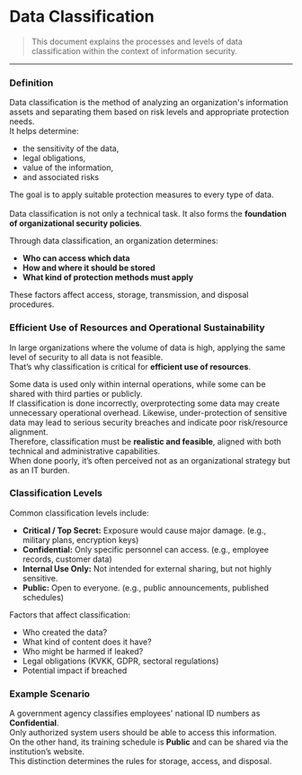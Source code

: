 # Data Classification
> This document explains the processes and levels of data classification within the context of information security.<br>

---

### Definition
Data classification is the method of analyzing an organization's information assets and separating them based on risk levels and appropriate protection needs.<br>
It helps determine:
- the sensitivity of the data,
- legal obligations,
- value of the information,
- and associated risks

The goal is to apply suitable protection measures to every type of data.<br><br>
Data classification is not only a technical task. It also forms the **foundation of organizational security policies**.<br>

Through data classification, an organization determines:<br>
- **Who can access which data**
- **How and where it should be stored**
- **What kind of protection methods must apply**

These factors affect access, storage, transmission, and disposal procedures.

### Efficient Use of Resources and Operational Sustainability
In large organizations where the volume of data is high, applying the same level of security to all data is not feasible.<br>
That’s why classification is critical for **efficient use of resources**.<br>

Some data is used only within internal operations, while some can be shared with third parties or publicly.<br>
If classification is done incorrectly, overprotecting some data may create unnecessary operational overhead.
Likewise, under-protection of sensitive data may lead to serious security breaches and indicate poor risk/resource alignment.<br>
Therefore, classification must be **realistic and feasible**, aligned with both technical and administrative capabilities.<br>
When done poorly, it’s often perceived not as an organizational strategy but as an IT burden.

### Classification Levels
Common classification levels include:
- **Critical / Top Secret:** Exposure would cause major damage. (e.g., military plans, encryption keys)
- **Confidential:** Only specific personnel can access. (e.g., employee records, customer data)
- **Internal Use Only:** Not intended for external sharing, but not highly sensitive.
- **Public:** Open to everyone. (e.g., public announcements, published schedules)

Factors that affect classification:
- Who created the data?
- What kind of content does it have?
- Who might be harmed if leaked?
- Legal obligations (KVKK, GDPR, sectoral regulations)
- Potential impact if breached

### Example Scenario
A government agency classifies employees' national ID numbers as **Confidential**.<br>
Only authorized system users should be able to access this information.<br>
On the other hand, its training schedule is **Public** and can be shared via the institution’s website.<br>
This distinction determines the rules for storage, access, and disposal.
